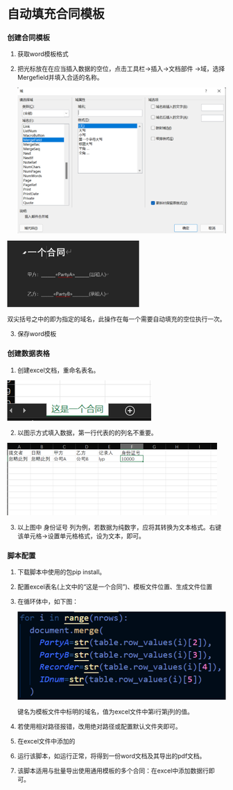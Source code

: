 # 自动填充合同模板

### 创建合同模板

1. 获取word模板格式

2. 把光标放在在应当插入数据的空位，点击工具栏->插入->文档部件 ->域，选择Mergefield并填入合适的名称。

   <img src="img/1.png" alt="image-20220501154429537" style="zoom:50%;" />

<img src="img/2.png" alt="image-20220501154516051" style="zoom:50%;" />

​	双尖括号之中的即为指定的域名，此操作在每一个需要自动填充的空位执行一次。

3. 保存word模板

### 创建数据表格

1. 创建excel文档，重命名表名。

![image-20220501154918121](img\3.png)

2. 以图示方式填入数据，第一行代表的的列名不重要。

<img src="img/4.png" style="zoom:50%;" />

3. 以上图中 身份证号 列为例，若数据为纯数字，应将其转换为文本格式。右键该单元格->设置单元格格式，设为文本，即可。

   

### 脚本配置

1. 下载脚本中使用的包pip install。

2. 配置excel表名(上文中的“这是一个合同”)、模板文件位置、生成文件位置

3. 在循环体中，如下图：

   ![image-20220501160856552](img\5.png)

   键名为模板文件中标明的域名，值为excel文件中第i行第j列的值。

4. 若使用相对路径报错，改用绝对路径或配置默认文件夹即可。

5. 在excel文件中添加的

6. 运行该脚本，如运行正常，将得到一份word文档及其导出的pdf文档。

7. 该脚本适用与批量导出使用通用模板的多个合同：在excel中添加数据行即可。